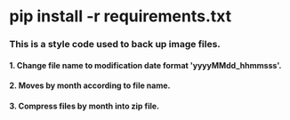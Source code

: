 # pip install -r requirements.txt

### This is a style code used to back up image files.

#### 1. Change file name to modification date format 'yyyyMMdd_hhmmsss'.
#### 2. Moves by month according to file name.
#### 3. Compress files by month into zip file.
